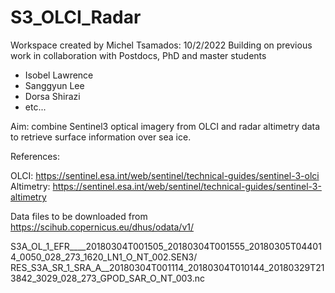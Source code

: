 # S3_OLCI_Radar

Workspace created by Michel Tsamados: 10/2/2022
Building on previous work in collaboration with Postdocs, PhD and master students 
- Isobel Lawrence
- Sanggyun Lee
- Dorsa Shirazi
- etc...

Aim: combine Sentinel3 optical imagery from OLCI and radar altimetry data to retrieve surface information over sea ice. 

References: 

OLCI: https://sentinel.esa.int/web/sentinel/technical-guides/sentinel-3-olci
Altimetry: https://sentinel.esa.int/web/sentinel/technical-guides/sentinel-3-altimetry

Data files to be downloaded from https://scihub.copernicus.eu/dhus/odata/v1/

S3A_OL_1_EFR____20180304T001505_20180304T001555_20180305T044014_0050_028_273_1620_LN1_O_NT_002.SEN3/
RES_S3A_SR_1_SRA_A__20180304T001114_20180304T010144_20180329T213842_3029_028_273_GPOD_SAR_O_NT_003.nc


